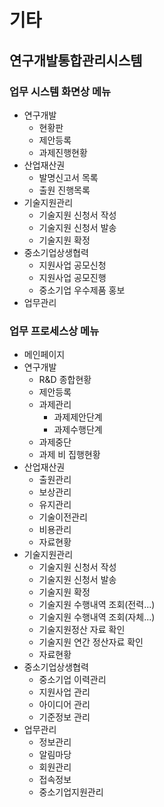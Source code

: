 # 기타

## 연구개발통합관리시스템
### 업무 시스템 화면상 메뉴
- 연구개발
  - 현황판
  - 제안등록
  - 과제진행현황
- 산업재산권
  - 발명신고서 목록
  - 출원 진행목록
- 기술지원관리
  - 기술지원 신청서 작성
  - 기술지원 신청서 발송
  - 기술지원 확정
- 중소기업상생협력
  - 지원사업 공모신청
  - 지원사업 공모진행
  - 중소기업 우수제품 홍보
- 업무관리

### 업무 프로세스상 메뉴
- 메인페이지
- 연구개발
  - R&D 종합현황
  - 제안등록
  - 과제관리
    - 과제제안단계
    - 과제수행단계
  - 과제중단
  - 과제 비 집행현황
- 산업재산권
  - 출원관리
  - 보상관리
  - 유지관리
  - 기술이전관리
  - 비용관리
  - 자료현황
- 기술지원관리
  - 기술지원 신청서 작성
  - 기술지원 신청서 발송
  - 기술지원 확정
  - 기술지원 수행내역 조회(전력...)
  - 기술지원 수행내역 조회(자체...)
  - 기술지원정산 자료 확인
  - 기술지원 연간 정산자료 확인
  - 자료현황
- 중소기업상생협력
  - 중소기업 이력관리
  - 지원사업 관리
  - 아이디어 관리
  - 기준정보 관리
- 업무관리
  - 정보관리
  - 알림마당
  - 회원관리
  - 접속정보
  - 중소기업지원관리